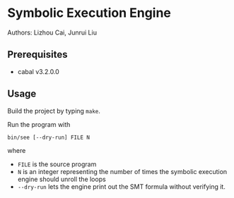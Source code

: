 Symbolic Execution Engine
====  
Authors: Lizhou Cai, Junrui Liu  

## Prerequisites
* cabal v3.2.0.0

## Usage

Build the project by typing `make`.

Run the program with

```
bin/see [--dry-run] FILE N
```

where
- `FILE` is the source program
- `N` is an integer representing the number of times the symbolic execution engine should unroll the loops
- `--dry-run` lets the engine print out the SMT formula without verifying it.